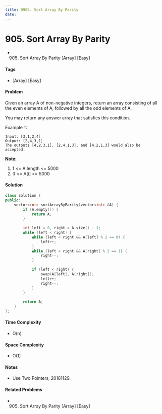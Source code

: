 ```yaml
---
title: 0905. Sort Array By Parity
date: 
---
```


# 905. Sort Array By Parity
- 905. Sort Array By Parity [Array] [Easy]

#### Tags
- [Array] [Easy]

#### Problem
Given an array A of non-negative integers, return an array consisting of all the even elements of A, followed by all the odd elements of A.

You may return any answer array that satisfies this condition.

Example 1:

    Input: [3,1,2,4]
    Output: [2,4,3,1]
    The outputs [4,2,3,1], [2,4,1,3], and [4,2,1,3] would also be accepted.

**Note**:

1. 1 <= A.length <= 5000
2. 0 <= A[i] <= 5000

#### Solution
``` C++
class Solution {
public:
    vector<int> sortArrayByParity(vector<int> &A) {
        if (A.empty()) {
            return A;
        }
        
        int left = 0, right = A.size() - 1;
        while (left < right) {
            while (left < right && A[left] % 2 == 0) {
                left++;
            }
            while (left < right && A[right] % 2 == 1) {
                right--;
            }
            
            if (left < right) {
                swap(A[left], A[right]);
                left++;
                right--;
            }
        }
        
        return A;
    }
};
```

#### Time Complexity
- O(n)

#### Space Complexity
- O(1)

#### Notes
- Use Two Pointers, 20181129.

#### Related Problems
- 905. Sort Array By Parity [Array] [Easy]
